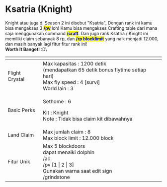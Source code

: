 # Ksatria (Knight)

Knight atau juga di Season 2 ini disebut "Ksatria", Dengan rank ini kamu bisa mengakses 3 <mark style="color:blue;">**/pv**</mark> loh! Kamu bisa mengakses Crafting table dari mana saja menggunakan command <mark style="color:blue;">**/craft**</mark>. Dan juga rank Ksatria / Knight ini memiliki claim sebanyak 8 rp, dan <mark style="color:blue;">**/rp blocklimit**</mark> yang naik menjadi 12.000, dan masih banyak lagi fitur fitur rank ini! \
**Worth It Banget!** :D\


<table data-view="cards"><thead><tr><th></th><th></th><th></th></tr></thead><tbody><tr><td>Flight Crystal</td><td>Max kapasitas : 1200 detik<br>(mendapatkan 65 detik bonus flytime setiap hari)<br>Max fly speed : 4 [survi]<br>World lain : 3 </td><td></td></tr><tr><td>Basic Perks</td><td><p>Sethome : 6</p><p>Kit : Knight<br>Note : Tidak bisa claim kit dibawahnya</p></td><td></td></tr><tr><td>Land Claim</td><td>Max jumlah claim : 8<br>Max block limit : 12.000 block</td><td></td></tr><tr><td>Fitur Unik</td><td>Max 5 blockdoors<br>dapat menaiki dolphin<br>/ac<br>/pv [1 | 2 | 3]<br>Gunakan warna saat edit sign<br>/grindstone</td><td></td></tr></tbody></table>

